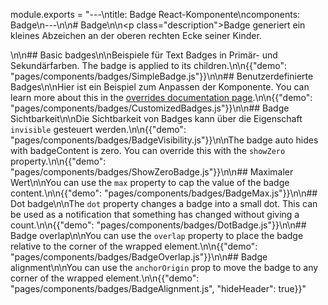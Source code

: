 module.exports = "---\ntitle: Badge React-Komponente\ncomponents: Badge\n---\n\n# Badge\n\n<p class=\"description\">Badge generiert ein kleines Abzeichen an der oberen rechten Ecke seiner Kinder.</p>\n\n## Basic badges\n\nBeispiele für Text Badges in Primär- und Sekundärfarben. The badge is applied to its children.\n\n{{\"demo\": \"pages/components/badges/SimpleBadge.js\"}}\n\n## Benutzerdefinierte Badges\n\nHier ist ein Beispiel zum Anpassen der Komponente. You can learn more about this in the [overrides documentation page](/customization/components/).\n\n{{\"demo\": \"pages/components/badges/CustomizedBadges.js\"}}\n\n## Badge Sichtbarkeit\n\nDie Sichtbarkeit von Badges kann über die Eigenschaft `invisible` gesteuert werden.\n\n{{\"demo\": \"pages/components/badges/BadgeVisibility.js\"}}\n\nThe badge auto hides with badgeContent is zero. You can override this with the `showZero` property.\n\n{{\"demo\": \"pages/components/badges/ShowZeroBadge.js\"}}\n\n## Maximaler Wert\n\nYou can use the `max` property to cap the value of the badge content.\n\n{{\"demo\": \"pages/components/badges/BadgeMax.js\"}}\n\n## Dot badge\n\nThe `dot` property changes a badge into a small dot. This can be used as a notification that something has changed without giving a count.\n\n{{\"demo\": \"pages/components/badges/DotBadge.js\"}}\n\n## Badge overlap\n\nYou can use the `overlap` property to place the badge relative to the corner of the wrapped element.\n\n{{\"demo\": \"pages/components/badges/BadgeOverlap.js\"}}\n\n## Badge alignment\n\nYou can use the `anchorOrigin` prop to move the badge to any corner of the wrapped element.\n\n{{\"demo\": \"pages/components/badges/BadgeAlignment.js\", \"hideHeader\": true}}"